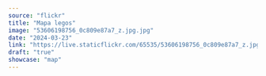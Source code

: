 ```yaml
---
source: "flickr"
title: "Mapa legos"
image: "53606198756_0c809e87a7_z.jpg.jpg"
date: "2024-03-23"
link: "https://live.staticflickr.com/65535/53606198756_0c809e87a7_z.jpg"
draft: "true"
showcase: "map"
---
```

